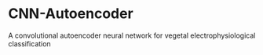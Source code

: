 # CNN-Autoencoder
A convolutional autoencoder neural network for vegetal electrophysiological classification
